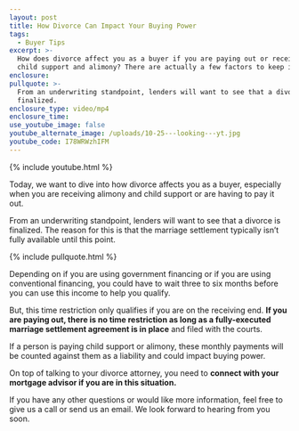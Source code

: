 ```yaml
---
layout: post
title: How Divorce Can Impact Your Buying Power
tags:
  - Buyer Tips
excerpt: >-
  How does divorce affect you as a buyer if you are paying out or receiving
  child support and alimony? There are actually a few factors to keep in mind.
enclosure:
pullquote: >-
  From an underwriting standpoint, lenders will want to see that a divorce is
  finalized.
enclosure_type: video/mp4
enclosure_time:
use_youtube_image: false
youtube_alternate_image: /uploads/10-25---looking---yt.jpg
youtube_code: I78WRWzhIFM
---
```



{% include youtube.html %}

Today, we want to dive into how divorce affects you as a buyer, especially when you are receiving alimony and child support or are having to pay it out.

From an underwriting standpoint, lenders will want to see that a divorce is finalized. The reason for this is that the marriage settlement typically isn’t fully available until this point.

{% include pullquote.html %}

Depending on if you are using government financing or if you are using conventional financing, you could have to wait three to six months before you can use this income to help you qualify.

But, this time restriction only qualifies if you are on the receiving end. **If you are paying out, there is no time restriction as long as a fully-executed marriage settlement agreement is in place** and filed with the courts.

If a person is paying child support or alimony, these monthly payments will be counted against them as a liability and could impact buying power.

On top of talking to your divorce attorney, you need to **connect with your mortgage advisor if you are in this situation.**

If you have any other questions or would like more information, feel free to give us a call or send us an email. We look forward to hearing from you soon.